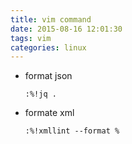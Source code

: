 ```yaml
---
title: vim command
date: 2015-08-16 12:01:30
tags: vim
categories: linux
---
```


- format json
  
  ```shell
  :%!jq .
  ```

- formate xml
  
  ```
  :%!xmllint --format %
  ```